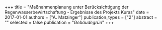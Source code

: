 +++
title = "Maßnahmenplanung unter Berücksichtigung der Regenwasserbewirtschaftung - Ergebnisse des Projekts Kuras"
date = 2017-01-01
authors = ["A. Matzinger"]
publication_types = ["2"]
abstract = ""
selected = false
publication = "*Gebäudegrün*"
+++


